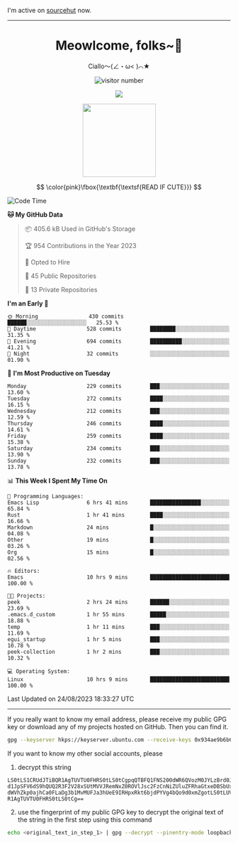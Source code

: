 I'm active on [sourcehut](https://sr.ht/~meow_king/) now. 

---

<div align="center">
  <h1>Meowlcome, folks~👋</h1>
  <p>Ciallo～(∠・ω< )⌒★</p>
</div>

<p align="center">
  <img src="https://count.getloli.com/get/@Ziqi-Yang?theme=rule34" alt="visitor number" />
</p>

<p align="center">
  <img src="https://skillicons.dev/icons?i=rust,c,py,flutter,go,java,js,bash,linux,emacs" />
</p>
<p align="center">
  <img height="165" src="https://github-readme-stats.vercel.app/api?username=Ziqi-Yang&show_icons=true&include_all_commits=true&hide_border=true" />
</p>

$$
\color{pink}\fbox{\textbf{\textsf{READ IF CUTE}}}
$$

<!--START_SECTION:waka-->
![Code Time](http://img.shields.io/badge/Code%20Time-1%2C404%20hrs-blue)

**🐱 My GitHub Data** 

> 📦 405.6 kB Used in GitHub's Storage 
 > 
> 🏆 954 Contributions in the Year 2023
 > 
> 💼 Opted to Hire
 > 
> 📜 45 Public Repositories 
 > 
> 🔑 13 Private Repositories 
 > 
**I'm an Early 🐤** 

```text
🌞 Morning                430 commits         ██████░░░░░░░░░░░░░░░░░░░   25.53 % 
🌆 Daytime                528 commits         ████████░░░░░░░░░░░░░░░░░   31.35 % 
🌃 Evening                694 commits         ██████████░░░░░░░░░░░░░░░   41.21 % 
🌙 Night                  32 commits          ░░░░░░░░░░░░░░░░░░░░░░░░░   01.90 % 
```
📅 **I'm Most Productive on Tuesday** 

```text
Monday                   229 commits         ███░░░░░░░░░░░░░░░░░░░░░░   13.60 % 
Tuesday                  272 commits         ████░░░░░░░░░░░░░░░░░░░░░   16.15 % 
Wednesday                212 commits         ███░░░░░░░░░░░░░░░░░░░░░░   12.59 % 
Thursday                 246 commits         ████░░░░░░░░░░░░░░░░░░░░░   14.61 % 
Friday                   259 commits         ████░░░░░░░░░░░░░░░░░░░░░   15.38 % 
Saturday                 234 commits         ███░░░░░░░░░░░░░░░░░░░░░░   13.90 % 
Sunday                   232 commits         ███░░░░░░░░░░░░░░░░░░░░░░   13.78 % 
```


📊 **This Week I Spent My Time On** 

```text
💬 Programming Languages: 
Emacs Lisp               6 hrs 41 mins       ████████████████░░░░░░░░░   65.84 % 
Rust                     1 hr 41 mins        ████░░░░░░░░░░░░░░░░░░░░░   16.66 % 
Markdown                 24 mins             █░░░░░░░░░░░░░░░░░░░░░░░░   04.08 % 
Other                    19 mins             █░░░░░░░░░░░░░░░░░░░░░░░░   03.26 % 
Org                      15 mins             █░░░░░░░░░░░░░░░░░░░░░░░░   02.56 % 

🔥 Editors: 
Emacs                    10 hrs 9 mins       █████████████████████████   100.00 % 

🐱‍💻 Projects: 
peek                     2 hrs 24 mins       ██████░░░░░░░░░░░░░░░░░░░   23.69 % 
.emacs.d_custom          1 hr 55 mins        █████░░░░░░░░░░░░░░░░░░░░   18.88 % 
temp                     1 hr 11 mins        ███░░░░░░░░░░░░░░░░░░░░░░   11.69 % 
egui_startup             1 hr 5 mins         ███░░░░░░░░░░░░░░░░░░░░░░   10.78 % 
peek-collection          1 hr 2 mins         ███░░░░░░░░░░░░░░░░░░░░░░   10.32 % 

💻 Operating System: 
Linux                    10 hrs 9 mins       █████████████████████████   100.00 % 
```


 Last Updated on 24/08/2023 18:33:27 UTC
<!--END_SECTION:waka-->

-----

If you really want to know my email address, please receive my public GPG key or download any of my projects hosted on GitHub. Then you can find it. 
```bash
gpg --keyserver hkps://keyserver.ubuntu.com --receive-keys 0x934ae9b6b6e9ff34
```
If you want to know my other social accounts, please
1) decrypt this string
```
LS0tLS1CRUdJTiBQR1AgTUVTU0FHRS0tLS0tCgpqQTBFQ1FNS200dWR6QVozM0JYLzBrd0JNU0Ru
d1JpSFV6dS9hQUQ2R3F2V28xSUtMVVJRemNxZ0ROVlJsc2FzCnNiZUluZFRhaGtxeDBSbUxEajVq
dWVhZkp0ajhCa0FLaDg3b1MvMUFJa3hUeE9IRHpxRkt6bjdPYVg4bQo9d0xmZgotLS0tLUVORCBQ
R1AgTUVTU0FHRS0tLS0tCg==
```
2) use the fingerprint of my public GPG key to decrypt the original text of the string in the first step using this command
```bash
echo <original_text_in_step_1> | gpg --decrypt --pinentry-mode loopback --armor
```


